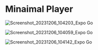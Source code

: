 # Minaimal Player

![Screenshot_20231206_104203_Expo Go](https://github.com/Moonamee/Minaimal-Player/assets/116831065/4772ee6d-b512-43ad-8ddc-6a13f412d04e)

![Screenshot_20231206_104059_Expo Go](https://github.com/Moonamee/Minaimal-Player/assets/116831065/39e36551-4399-465b-862b-49b60e08b36d)

![Screenshot_20231206_104142_Expo Go](https://github.com/Moonamee/Minaimal-Player/assets/116831065/576828ed-b39c-42e5-8b70-4e9fca710d04)

